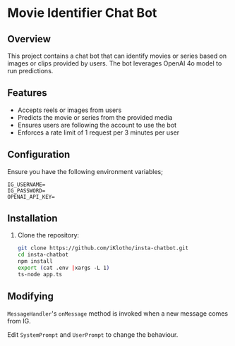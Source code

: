 # Movie Identifier Chat Bot

## Overview

This project contains a chat bot that can identify movies or series based on images or clips provided by users. The bot leverages OpenAI 4o model to run predictions.

## Features

- Accepts reels or images from users
- Predicts the movie or series from the provided media
- Ensures users are following the account to use the bot
- Enforces a rate limit of 1 request per 3 minutes per user

## Configuration

Ensure you have the following environment variables;

```
IG_USERNAME=
IG_PASSWORD=
OPENAI_API_KEY=
```

## Installation

1. Clone the repository:
   ```bash
   git clone https://github.com/iKlotho/insta-chatbot.git
   cd insta-chatbot
   npm install
   export (cat .env |xargs -L 1)
   ts-node app.ts
   ```

## Modifying

`MessageHandler`'s `onMessage` method is invoked when a new message comes from IG.

Edit `SystemPrompt` and `UserPrompt` to change the behaviour.

